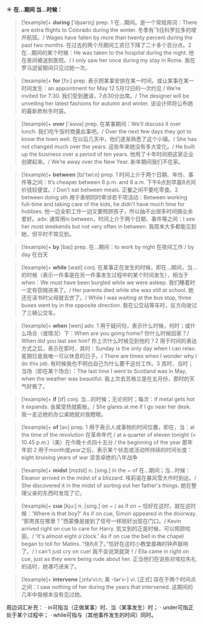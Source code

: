 ☀ <span class="category">**在…期间 当…时候：**</span>
>[!example]+ <span class="vocabulary">**during**</span> ['djʊərɪŋ] 
> <span class="definition">prep. 1 在…期间。是一个常规用词：</span>There are extra flights to Colorado during the winter. 冬季有飞往科罗拉多的增开航班。/ Wages have fallen by more than twenty percent during the past two months. 在过去的两个月期间工资已下降了二十多个百分点。<span class="definition">2 在…期间的某个时候：</span>He was taken to the hospital during the night. 他在夜间被送到医院。/ I only saw her once during my stay in Rome. 我在罗马逗留期间只见过她一次。

>[!example]+ <span class="vocabulary">**for**</span> [fɔ:] 
> <span class="definition">prep. 表示把某事安排在某一时间，或让某事在某一时间发生：</span>an appointment for May 12 5月12日的一次约见 / We’re invited for 7:30. 我们受到邀请，7点30分出席。/ The designer will be unveiling her latest fashions for autumn and winter. 该设计师将公布她的最新款秋冬时装。

>[!example]+ <span class="vocabulary">**over**</span> ['əʊvə] 
> <span class="definition">prep. 在某事期间：</span>We’ll discuss it over lunch. 我们吃午饭时商量此事吧。/ Over the next few days they got to know the town well. 在以后几天中，他们逐渐熟悉了这个小镇。/ She has not changed much over the years. 这些年来她没有多大变化。/ He built up the business over a period of ten years. 他用了十年时间把这家企业创建起来。/ We’re away over the New Year. 新年期间我们不在家。

>[!example]+ <span class="vocabulary">**between**</span> [bɪ'twi:n] 
> <span class="definition">prep. 1 时间上介于两个日期、年份、事件等之间：</span>It’s cheaper between 6 p.m. and 8 a.m. 下午6点到早晨8点间价钱较便宜。/ Don’t eat between meals. 正餐之间不要吃零食。<span class="definition">2 between doing sth 用于表明同时牵涉若干项活动：</span>Between working full-time and taking care of the kids, he didn’t have much time for hobbies. 他一边全职工作一边又要照顾孩子，所以抽不出很多时间搞业余爱好。<span class="definition">adv. 通常用in between，时间上介于两个日期、事件等之间：</span>I see her most weekends but not very often in between. 我周末大多都能见到她，但平时不常见到。

>[!example]+ <span class="vocabulary">**by**</span> [baɪ] 
> <span class="definition">prep. 在…期间：</span>to work by night 在夜间工作 / by day 在白天

>[!example]+ <span class="vocabulary">**while**</span> [waɪl] 
> <span class="definition">conj. 在某事正在发生的时候，即在…期间，当…的时候（表示一件事是在另一件事发生过程中的某个时间发生），相当于when：</span>We must have been burgled while we were asleep. 我们睡着时一定有窃贼进来了。/ Her parents died while she was still at school. 她还在读书时父母就去世了。/ While I was waiting at the bus stop, three buses went by in the opposite direction. 我在公交站等车时，反方向驶过了三辆公交车。

>[!example]+ <span class="vocabulary">**when**</span> [wen] 
> <span class="definition">adv. 1 用于疑问句，表示什么时候，何时；或什么场合（或情况）下：</span>When are you going home? 你什么时候回家？/ When did you last see him? 你上次什么时候见到他的？<span class="definition">2 用于时间的表达方式之后，表示在那时，其时：</span>Sunday is the only day when I can relax. 星期日是我唯一可以休息的日子。/ There are times when I wonder why I do this job. 有时候我也不明白自己为什么要干这份工作。<span class="definition">3 其时，当时；当场（即在某个场合）：</span>The last time I went to Scotland was in May, when the weather was beautiful. 我上次去苏格兰是在五月份，那时的天气好极了。

>[!example]+ <span class="vocabulary">**if**</span> [ɪf] 
> <span class="definition">conj. 当…的时候；无论何时；每次：</span>If metal gets hot it expands. 金属受热就膨胀。/ She glares at me if I go near her desk. 我一走近她的办公桌她就对我瞪眼。

>[!example]+ <span class="vocabulary">**of**</span> [əv] 
> <span class="definition">prep. 1 用于表示人或事物的时间位置，即在，当：</span>at the time of the revolution 在革命年代 / at a quarter of eleven tonight (= 10.45 p.m.)（美）在今晚十点四十五分 / the beginning of the year 那年年初 <span class="definition">2 用于month或year之后，表示某个状态或活动所持续的时间长度：</span>eight bruising years of war 坚苦卓绝的八年战争
           
>[!example]+ <span class="vocabulary">**midst**</span> [mɪdst]
> <span class="definition">n. [sing.] in the ~ of 在…期间；当…时候：</span>Eleanor arrived in the midst of a blizzard. 埃莉诺在暴风雪大作时到达。/ She discovered it in the midst of sorting out her father's things. 她在整理父亲的东西时发现了它。
           
>[!example]+ <span class="vocabulary">**cue**</span> [kju:]
> <span class="definition">n. [sing.] on ~ / as if on ~ 恰好在这时，就在这时候：</span>‘Where is that boy?’ As if on cue, Simon appeared in the doorway. “那男孩在哪里？”西蒙像是接到了信号一样刚好出现在门口。/ Kevin arrived right on cue to care for Harry. 凯文到的正是时候，可以照顾哈丽。/ 'It's almost eight o'clock.' As if on cue the bell in the chapel began to toll for Matins. “快8点了。”恰好在这时小教堂晨祷的钟声敲响了。/ I can't just cry on cue! 我不会说哭就哭！/ Ella came in right on cue, just as they were being rude about her. 正当他们在说些对埃拉失礼的话时，她凑巧进来了。
           
>[!example]+ <span class="vocabulary">**intervene**</span> [ˌɪntəˈvi:n; 美 -tərˈv-]
> <span class="definition">vi. [正式] 存在于两个时间点之间：</span>I saw nothing of her during the years that intervened. 这期间的几年中我根本没有见过她。

周边词汇补充：
· in可指当（正做某事）时、当（某事发生）时；
· under可指正处于某个过程中；
· while可指与（其他事件发生的时间）同时。
